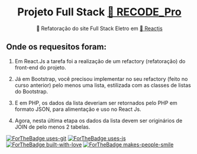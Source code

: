 <h1 align="center">Projeto Full Stack <a href="https://www.recodepro.org.br/">🔗 RECODE_Pro</a></h1>
<p align="center">🚀 Refatoração do site Full Stack Eletro em <a href="https://pt-br.reactjs.org/">🔗 Reactjs</a></p>

## Onde os requesitos foram:

1. Em React.Js a tarefa foi a realização de um refactory (refatoração) do front-end do projeto.

2. Já em Bootstrap, você precisou implementar no seu refactory (feito no curso anterior) pelo menos uma lista, estilizada com as classes de listas do Bootstrap.

3. E em PHP, os dados da lista deveriam ser retornados pelo PHP em formato JSON, para alimentação e uso no React Js.

4. Agora, nesta última etapa os dados da lista devem ser originários de JOIN de pelo menos 2 tabelas.

[![ForTheBadge uses-git](http://ForTheBadge.com/images/badges/uses-git.svg)](https://GitHub.com/)
[![ForTheBadge uses-js](http://ForTheBadge.com/images/badges/uses-js.svg)](http://ForTheBadge.com)
[![ForTheBadge built-with-love](http://ForTheBadge.com/images/badges/built-with-love.svg)](https://GitHub.com/Naereen/)
[![ForTheBadge makes-people-smile](http://ForTheBadge.com/images/badges/makes-people-smile.svg)](http://ForTheBadge.com)